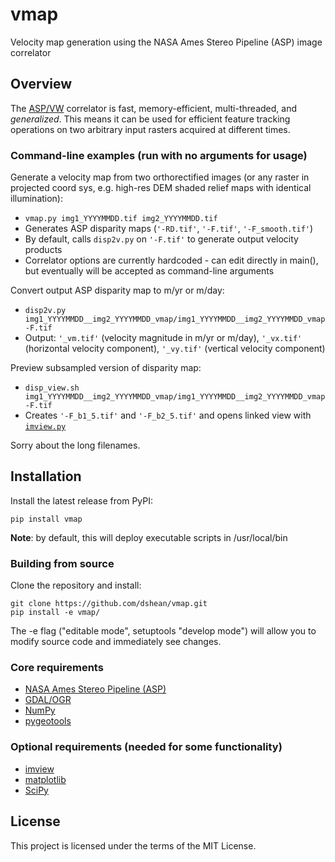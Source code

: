 # vmap 

Velocity map generation using the NASA Ames Stereo Pipeline (ASP) image correlator

## Overview

The [ASP/VW](https://ti.arc.nasa.gov/tech/asr/intelligent-robotics/ngt/stereo/) correlator is fast, memory-efficient, multi-threaded, and _generalized_.  This means it can be used for efficient feature tracking operations on two arbitrary input rasters acquired at different times.  

### Command-line examples (run with no arguments for usage)

Generate a velocity map from two orthorectified images (or any raster in projected coord sys, e.g. high-res DEM shaded relief maps with identical illumination):
- `vmap.py img1_YYYYMMDD.tif img2_YYYYMMDD.tif` 
- Generates ASP disparity maps (`'-RD.tif'`, `'-F.tif'`, `'-F_smooth.tif'`)
- By default, calls `disp2v.py` on `'-F.tif'` to generate output velocity products
- Correlator options are currently hardcoded - can edit directly in main(), but eventually will be accepted as command-line arguments

Convert output ASP disparity map to m/yr or m/day:
- `disp2v.py img1_YYYYMMDD__img2_YYYYMMDD_vmap/img1_YYYYMMDD__img2_YYYYMMDD_vmap-F.tif`
- Output: `'_vm.tif'` (velocity magnitude in m/yr or m/day), `'_vx.tif'` (horizontal velocity component), `'_vy.tif'` (vertical velocity component)

Preview subsampled version of disparity map:
- `disp_view.sh img1_YYYYMMDD__img2_YYYYMMDD_vmap/img1_YYYYMMDD__img2_YYYYMMDD_vmap-F.tif`
- Creates `'-F_b1_5.tif'` and `'-F_b2_5.tif'` and opens linked view with [`imview.py`](https://github.com/dshean/imview)

Sorry about the long filenames.  

## Installation

Install the latest release from PyPI:

    pip install vmap 

**Note**: by default, this will deploy executable scripts in /usr/local/bin

### Building from source

Clone the repository and install:

    git clone https://github.com/dshean/vmap.git
    pip install -e vmap/

The -e flag ("editable mode", setuptools "develop mode") will allow you to modify source code and immediately see changes.

### Core requirements 
- [NASA Ames Stereo Pipeline (ASP)](https://ti.arc.nasa.gov/tech/asr/intelligent-robotics/ngt/stereo/)
- [GDAL/OGR](http://www.gdal.org/)
- [NumPy](http://www.numpy.org/)
- [pygeotools](https://github.com/dshean/pygeotools)

### Optional requirements (needed for some functionality) 
- [imview](https://github.com/dshean/imview)
- [matplotlib](http://matplotlib.org/)
- [SciPy](https://www.scipy.org/)

## License

This project is licensed under the terms of the MIT License.
